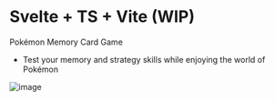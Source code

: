 # Svelte + TS + Vite (WIP)

Pokémon Memory Card Game

- Test your memory and strategy skills while enjoying the world of Pokémon

![image](https://github.com/ShawnEdgell/Memory-Card/assets/145321915/f36033d5-435e-4b00-95b0-a1ae810c92ad)
